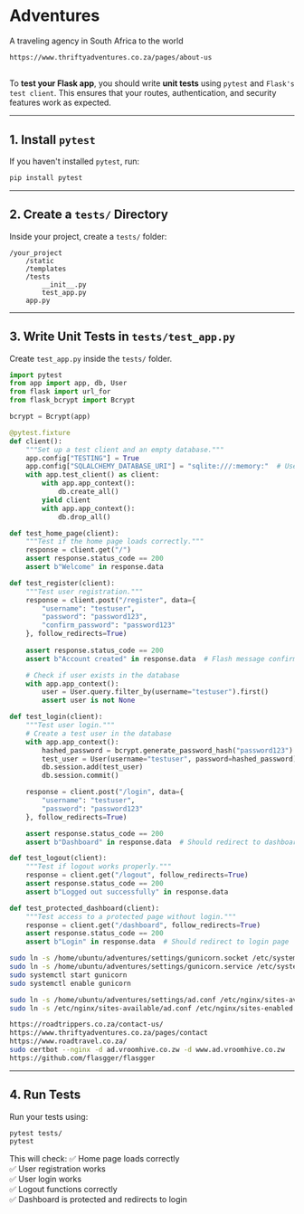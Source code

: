 # Adventures
A traveling agency in South Africa to the world 

```bash
https://www.thriftyadventures.co.za/pages/about-us
```
## 

To **test your Flask app**, you should write **unit tests** using `pytest` and `Flask's test client`. This ensures that your routes, authentication, and security features work as expected.

---

## **1. Install `pytest`**
If you haven't installed `pytest`, run:  
```bash
pip install pytest
```

---

## **2. Create a `tests/` Directory**
Inside your project, create a `tests/` folder:

```
/your_project
    /static
    /templates
    /tests
        __init__.py
        test_app.py
    app.py
```

---

## **3. Write Unit Tests in `tests/test_app.py`**
Create `test_app.py` inside the `tests/` folder.

```python
import pytest
from app import app, db, User
from flask import url_for
from flask_bcrypt import Bcrypt

bcrypt = Bcrypt(app)

@pytest.fixture
def client():
    """Set up a test client and an empty database."""
    app.config["TESTING"] = True
    app.config["SQLALCHEMY_DATABASE_URI"] = "sqlite:///:memory:"  # Use in-memory DB for tests
    with app.test_client() as client:
        with app.app_context():
            db.create_all()
        yield client
        with app.app_context():
            db.drop_all()

def test_home_page(client):
    """Test if the home page loads correctly."""
    response = client.get("/")
    assert response.status_code == 200
    assert b"Welcome" in response.data

def test_register(client):
    """Test user registration."""
    response = client.post("/register", data={
        "username": "testuser",
        "password": "password123",
        "confirm_password": "password123"
    }, follow_redirects=True)
    
    assert response.status_code == 200
    assert b"Account created" in response.data  # Flash message confirmation

    # Check if user exists in the database
    with app.app_context():
        user = User.query.filter_by(username="testuser").first()
        assert user is not None

def test_login(client):
    """Test user login."""
    # Create a test user in the database
    with app.app_context():
        hashed_password = bcrypt.generate_password_hash("password123").decode("utf-8")
        test_user = User(username="testuser", password=hashed_password)
        db.session.add(test_user)
        db.session.commit()

    response = client.post("/login", data={
        "username": "testuser",
        "password": "password123"
    }, follow_redirects=True)

    assert response.status_code == 200
    assert b"Dashboard" in response.data  # Should redirect to dashboard

def test_logout(client):
    """Test if logout works properly."""
    response = client.get("/logout", follow_redirects=True)
    assert response.status_code == 200
    assert b"Logged out successfully" in response.data

def test_protected_dashboard(client):
    """Test access to a protected page without login."""
    response = client.get("/dashboard", follow_redirects=True)
    assert response.status_code == 200
    assert b"Login" in response.data  # Should redirect to login page

```

```bash
sudo ln -s /home/ubuntu/adventures/settings/gunicorn.socket /etc/systemd/system/gunicorn.socket
sudo ln -s /home/ubuntu/adventures/settings/gunicorn.service /etc/systemd/system/gunicorn.service
sudo systemctl start gunicorn
sudo systemctl enable gunicorn

sudo ln -s /home/ubuntu/adventures/settings/ad.conf /etc/nginx/sites-available/
sudo ln -s /etc/nginx/sites-available/ad.conf /etc/nginx/sites-enabled

```
```bash
https://roadtrippers.co.za/contact-us/
https://www.thriftyadventures.co.za/pages/contact
https://www.roadtravel.co.za/
sudo certbot --nginx -d ad.vroomhive.co.zw -d www.ad.vroomhive.co.zw
https://github.com/flasgger/flasgger
```

---

## **4. Run Tests**
Run your tests using:
```bash
pytest tests/
pytest
```

This will check:
✅ Home page loads correctly  
✅ User registration works  
✅ User login works  
✅ Logout functions correctly  
✅ Dashboard is protected and redirects to login  

<!-- Would you like to add **integration tests, API testing, or security penetration testing**? 🚀 -->